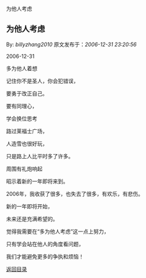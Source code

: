 为他人考虑
## 为他人考虑

By: *billyzhang2010* 原文发布于：*2006-12-31 23:20:56*

2006-12-31

多为他人着想

记住你不是圣人，你会犯错误，

要勇于改正自己。

要有同理心，

学会换位思考

路过莱福士广场，

人造雪也很好玩，

只是路上人比平时多了许多。

 

周围有礼炮响起

昭示着新的一年即将来到。

2006年，我收获了很多，也失去了很多，有欢乐，有悲伤。

新的一年即将开始，

未来还是充满希望的。

 

觉得我需要在“多为他人考虑”这一点上努力，

只有学会站在他人的角度看问题，

我们才能避免更多的争执和烦恼！

 

[返回目录](index.html)
